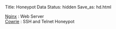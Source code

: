 Title: Honeypot Data
Status: hidden
Save_as: hd.html

[Nginx](/hdnx.html) : Web Server   
[Cowrie](/hdce.html) : SSH and Telnet Honeypot  
